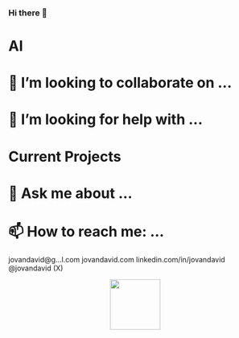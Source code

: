 ### Hi there 👋
# AI

# 👯 I’m looking to collaborate on ...

# 🤔 I’m looking for help with ...

# Current Projects

# 💬 Ask me about ...

# 📫 How to reach me: ...
jovandavid@g...l.com
jovandavid.com
linkedin.com/in/jovandavid
@jovandavid (X)

<div id="header" align="center">
  <img src="http://tinyurl.com/jovan-photo" width="100"/>
</div>

<!--
**jovandavid/jovandavid** is a ✨ _special_ ✨ repository because its `README.md` (this file) appears on your GitHub profile.

Here are some ideas to get you started:

- 🔭 I’m currently working on ...
- 🌱 I’m currently learning ...
- 👯 I’m looking to collaborate on ...
- 🤔 I’m looking for help with ...
- 💬 Ask me about ...
- 📫 How to reach me: ...
- 😄 Pronouns: ...
- ⚡ Fun fact: ...
-->
